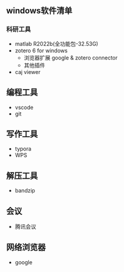 ## windows软件清单
### 科研工具

+ matlab R2022b(全功能包-32.53G)
+ zotero 6 for windows
    + 浏览器扩展 google & zotero connector
    + 其他插件
+ caj viewer

## 编程工具

+ vscode
+ git

## 写作工具

+ typora
+ WPS

## 解压工具

+ bandzip

## 会议

+ 腾讯会议

## 网络浏览器

+ google

## 


